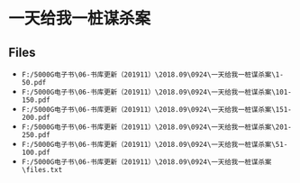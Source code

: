 # 一天给我一桩谋杀案

## Files

- `F:/5000G电子书\06-书库更新（201911）\2018.09\0924\一天给我一桩谋杀案\1-50.pdf`
- `F:/5000G电子书\06-书库更新（201911）\2018.09\0924\一天给我一桩谋杀案\101-150.pdf`
- `F:/5000G电子书\06-书库更新（201911）\2018.09\0924\一天给我一桩谋杀案\151-200.pdf`
- `F:/5000G电子书\06-书库更新（201911）\2018.09\0924\一天给我一桩谋杀案\201-250.pdf`
- `F:/5000G电子书\06-书库更新（201911）\2018.09\0924\一天给我一桩谋杀案\51-100.pdf`
- `F:/5000G电子书\06-书库更新（201911）\2018.09\0924\一天给我一桩谋杀案\files.txt`
